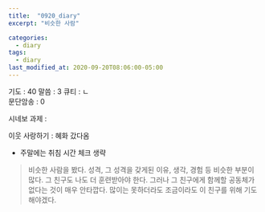 ```yaml
---
title:  "0920_diary"
excerpt: "비슷한 사람"

categories:
  - diary
tags:
  - diary
last_modified_at: 2020-09-20T08:06:00-05:00
---
```


기도 : 40
말씀 : 3
큐티 : ㄴ  
문단암송 : 0

시네보 과제 :


이웃 사랑하기 : 혜화 갔다옴

-  주말에는 취침 시간 체크 생략

> 비슷한 사람을 봤다. 성격, 그 성격을 갖게된 이유, 생각, 경험 등 비슷한 부분이 많다. 그 친구도 나도 더 훈련받아야 한다. 그러나 그 친구에게 함께할 공동체가 없다는 것이 매우 안타깝다. 많이는 못하더라도 조금이라도 이 친구를 위해 기도해야겠다.